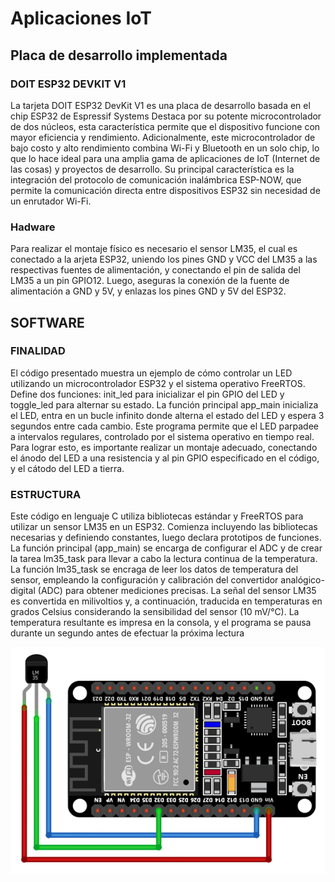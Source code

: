 # Aplicaciones IoT

## Placa de desarrollo implementada

### DOIT ESP32 DEVKIT V1

La tarjeta DOIT ESP32 DevKit V1 es una placa de desarrollo basada en el chip ESP32 de Espressif Systems
Destaca por su potente microcontrolador de dos núcleos, esta característica permite que el dispositivo funcione con mayor eficiencia y rendimiento. 
Adicionalmente, este microcontrolador de bajo costo y alto rendimiento combina Wi-Fi y Bluetooth en un solo chip, lo que lo hace ideal para una amplia gama de aplicaciones de IoT (Internet de las cosas) y proyectos de desarrollo. Su principal característica es la integración del protocolo de comunicación inalámbrica ESP-NOW, que permite la comunicación directa entre dispositivos ESP32 sin necesidad de un enrutador Wi-Fi.

### Hadware

Para realizar el montaje físico es necesario el sensor LM35, el cual es conectado a la arjeta ESP32, uniendo los pines GND y VCC del LM35 a las respectivas fuentes de alimentación, y conectando el pin de salida del LM35 a un pin GPIO12. Luego, aseguras la conexión de la fuente de alimentación a GND y 5V, y enlazas los pines GND y 5V del ESP32. 

## SOFTWARE

### FINALIDAD

El código presentado muestra un ejemplo de cómo controlar un LED utilizando un microcontrolador ESP32 y el sistema operativo FreeRTOS. Define dos funciones: init_led para inicializar el pin GPIO del LED y toggle_led para alternar su estado. La función principal app_main inicializa el LED, entra en un bucle infinito donde alterna el estado del LED y espera 3 segundos entre cada cambio. Este programa permite que el LED parpadee a intervalos regulares, controlado por el sistema operativo en tiempo real. Para lograr esto, es importante realizar un montaje adecuado, conectando el ánodo del LED a una resistencia y al pin GPIO especificado en el código, y el cátodo del LED a tierra.

### ESTRUCTURA

Este código en lenguaje C utiliza bibliotecas estándar y FreeRTOS para utilizar un sensor LM35 en un ESP32. Comienza incluyendo las bibliotecas necesarias y definiendo constantes, luego declara prototipos de funciones. La función principal (app_main) se encarga de configurar el ADC y de crear la tarea lm35_task para llevar a cabo la lectura continua de la temperatura. La función lm35_task se encraga de leer los datos de temperatura del sensor, empleando la configuración y calibración del convertidor analógico-digital (ADC) para obtener mediciones precisas. La señal del sensor LM35 es convertida en milivoltios y, a continuación, traducida en temperaturas en grados Celsius considerando la sensibilidad del sensor (10 mV/°C). La temperatura resultante es impresa en la consola, y el programa se pausa durante un segundo antes de efectuar la próxima lectura

![](docs/Data_LM35.png)